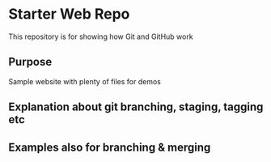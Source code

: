 # Starter Web Repo

This repository is for showing how Git and GitHub work

## Purpose

Sample website with plenty of files for demos

## Explanation about git branching, staging, tagging etc

## Examples also for branching & merging
